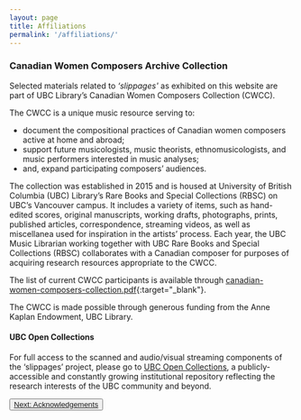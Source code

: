 ```yaml
---
layout: page
title: Affiliations
permalink: '/affiliations/'
---
```


### Canadian Women Composers Archive Collection

Selected materials related to _‘slippages'_ as exhibited on this website are part of UBC Library’s Canadian Women Composers Collection (CWCC).

The CWCC is a unique music resource serving to:  
* document the compositional practices of Canadian women composers active at home and abroad;
* support future musicologists, music theorists, ethnomusicologists, and music performers interested in music analyses;
* and, expand participating composers’ audiences.

The collection was established in 2015 and is housed at University of British Columbia (UBC) Library’s Rare Books and Special Collections (RBSC) on UBC’s Vancouver campus. It includes a variety of items, such as hand-edited scores, original manuscripts, working drafts, photographs, prints, published articles, correspondence, streaming videos, as well as miscellanea used for inspiration in the artists’ process. Each year, the UBC Music Librarian working together with UBC Rare Books and Special Collections (RBSC) collaborates with a Canadian composer for purposes of acquiring research resources appropriate to the CWCC.

The list of current CWCC participants is available through [canadian-women-composers-collection.pdf](http://rbscarchives.library.ubc.ca/downloads/canadian-women-composers-collection.pdf){:target="_blank"}.

The CWCC is made possible through generous funding from the Anne Kaplan Endowment, UBC Library.

#### UBC Open Collections

For full access to the scanned and audio/visual streaming components of the ‘slippages’ project, please go to <a href="https://open.library.ubc.ca/search?q=slippages&collection=specialp">UBC Open Collections</a>, a publicly-accessible and constantly growing institutional repository reflecting the research interests of the UBC community and beyond.

<button type="button" class="btn btn-light">[Next: Acknowledgements](https://ubc-ds.github.io/slippages/acknowledgements)</button>
